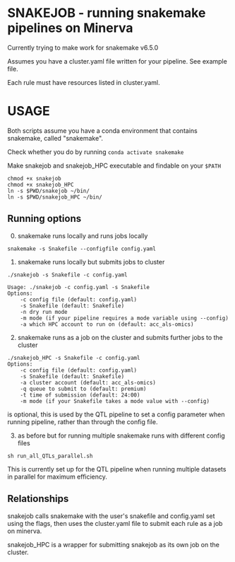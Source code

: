 # SNAKEJOB - running snakemake pipelines on Minerva

Currently trying to make work for snakemake v6.5.0

Assumes you have a cluster.yaml file written for your pipeline. See example file.

Each rule must have resources listed in cluster.yaml.

# USAGE

Both scripts assume you have a conda environment that contains snakemake, called "snakemake".

Check whether you do by running `conda activate snakemake`

Make snakejob and snakejob_HPC executable and findable on your `$PATH`

```
chmod +x snakejob
chmod +x snakejob_HPC
ln -s $PWD/snakejob ~/bin/
ln -s $PWD/snakejob_HPC ~/bin/
```

## Running options

0. snakemake runs locally and runs jobs locally

```
snakemake -s Snakefile --configfile config.yaml
```

1. snakemake runs locally but submits jobs to cluster

```
./snakejob -s Snakefile -c config.yaml

Usage: ./snakejob -c config.yaml -s Snakefile
Options:
    -c config file (default: config.yaml)
    -s Snakefile (default: Snakefile)
    -n dry run mode
    -m mode (if your pipeline requires a mode variable using --config)
    -a which HPC account to run on (default: acc_als-omics)
```

2. snakemake runs as a job on the cluster and submits further jobs to the cluster

```
./snakejob_HPC -s Snakefile -c config.yaml
Options:
    -c config file (default: config.yaml)
    -s Snakefile (default: Snakefile)
    -a cluster account (default: acc_als-omics)
    -q queue to submit to (default: premium)
    -t time of submission (default: 24:00)
    -m mode (if your Snakefile takes a mode value with --config)
```

<mode> is optional, this is used by the QTL pipeline to set a config parameter when running pipeline, rather than through the config file.

3. as before but for running multiple snakemake runs with different config files

```
sh run_all_QTLs_parallel.sh
``` 

This is currently set up for the QTL pipeline when running multiple datasets in parallel for maximum efficiency.


## Relationships


snakejob calls snakemake with the user's snakefile and config.yaml set using the flags, then uses the cluster.yaml file to submit each rule as a job on minerva.

snakejob_HPC is a wrapper for submitting snakejob as its own job on the cluster.
